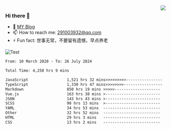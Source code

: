 <img align='right' src='https://github-readme-stats.vercel.app/api?username=niaogege&show_icons=true&theme=radical'/>

### Hi there 👋

- 🌱 [MY Blog](https://bythewayer.com/)
- 📫 How to reach me: 291003932@qq.com
- ⚡ Fun fact:  世事无常，不要留有遗憾，早点养老

![Test](https://github-readme-stats.vercel.app/api/top-langs/?username=niaogege&layout=compact)

<!--START_SECTION:waka-->

```txt
From: 10 March 2020 - To: 26 July 2024

Total Time: 4,258 hrs 9 mins

JavaScript                 1,521 hrs 32 mins>>>>>>>>>----------------   35.73 %
TypeScript                 1,330 hrs 47 mins>>>>>>>>-----------------   31.25 %
Markdown                   850 hrs 19 mins >>>>>--------------------   19.97 %
Vue.js                     163 hrs 38 mins >------------------------   03.84 %
JSON                       143 hrs 43 mins >------------------------   03.38 %
SCSS                       90 hrs 13 mins  >------------------------   02.12 %
YAML                       34 hrs 53 mins  -------------------------   00.82 %
Other                      32 hrs 52 mins  -------------------------   00.77 %
HTML                       29 hrs 3 mins   -------------------------   00.68 %
CSS                        13 hrs 2 mins   -------------------------   00.31 %
```

<!--END_SECTION:waka-->
